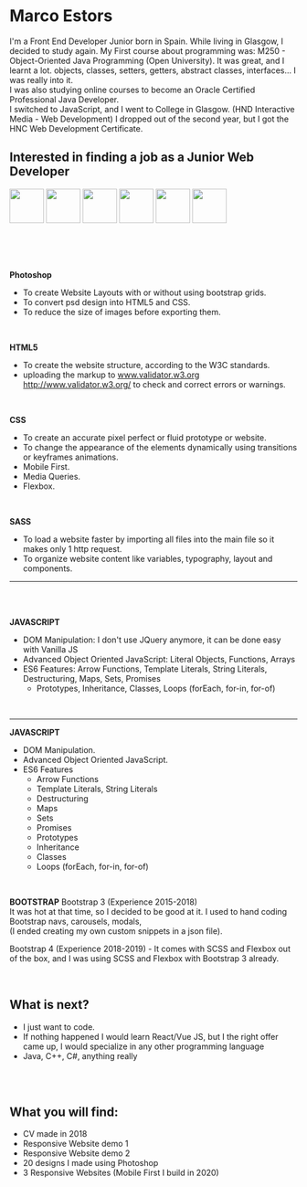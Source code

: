 # Marco Estors
I'm a Front End Developer Junior born in Spain.
While living in Glasgow, I decided to study again. My First course about programming was: M250 - Object-Oriented Java Programming (Open University). It was great, and I learnt a lot. objects, classes, setters, getters, abstract classes, interfaces... I was really into it. <br> I was also studying online courses to become an Oracle Certified Professional Java Developer. <br>
I switched to JavaScript, and I went to College in Glasgow. (HND Interactive Media - Web Development) 
I dropped out of the second year, but I got the HNC Web Development Certificate. 

## Interested in finding a job as a Junior Web Developer

<img src="https://github.com/marcofrontend/icons-/blob/main/PHOTOSHOP---FINAL.png" width="60"/> <img src="https://github.com/marcofrontend/icons-/blob/main/HTML---FINAL.png" width="60"/> <img src="https://github.com/marcofrontend/icons-/blob/main/CSS---FINAL.png" width="60"/> <img src="https://github.com/marcofrontend/icons-/blob/main/SASS---FINAL.png" width="60"/> <img src="https://github.com/marcofrontend/icons-/blob/main/JS---FINAL.png" width="60"/> <img src="https://github.com/marcofrontend/icons-/blob/main/BOOTSTRAP---FINAL.png" width="60" />

<br>
<br>
<br> 

**Photoshop** <br>
* To create Website Layouts with or without using bootstrap grids.
* To convert psd design into HTML5 and CSS. <br> 
* To reduce the size of images before exporting them. <br>

<br> 

**HTML5** <br>
* To create the website structure, according to the W3C standards.
* uploading the markup to  www.validator.w3.org http://www.validator.w3.org/ to check and correct errors or warnings. 

<br> 

**CSS**
* To create an accurate pixel perfect or fluid prototype or website.
* To change the appearance of the elements dynamically using transitions or keyframes animations. 
* Mobile First.
* Media Queries. 
* Flexbox.

<br> 

**SASS** <br>
* To load a website faster by importing all files into the main file  so it makes only 1 http request. 
* To organize website content like variables, typography, layout and components.

------------------------------------------------------------------------------------------------------------------
<br> 

<br> 

**JAVASCRIPT** <br>
* DOM Manipulation: I don't use JQuery anymore, it can be done easy with Vanilla JS
* Advanced Object Oriented JavaScript: Literal Objects, Functions, Arrays
* ES6 Features: Arrow Functions, Template Literals, String Literals, Destructuring, Maps, Sets, Promises
  * Prototypes, Inheritance, Classes, Loops (forEach, for-in, for-of)
  
<br> 

------------------------------------------------------------------------------------------------------------------







**JAVASCRIPT** <br>
* DOM Manipulation.
* Advanced Object Oriented JavaScript.
* ES6 Features 
  * Arrow Functions
  * Template Literals, String Literals
  * Destructuring
  * Maps
  * Sets
  * Promises
  * Prototypes
  * Inheritance
  * Classes
  * Loops (forEach, for-in, for-of)
  
<br> 






**BOOTSTRAP**
Bootstrap 3 (Experience 2015-2018)  <br>
It was hot at that time, so I decided to be good at it. I used to hand coding Bootstrap navs, carousels, modals, <br>
(I ended creating my own custom snippets in a json file). <br>

Bootstrap 4 (Experience 2018-2019) - It comes with SCSS and Flexbox out of the box, and I was using SCSS and Flexbox with Bootstrap 3 already. 

<br>

## What is next?
- I just want to code. 
- If nothing happened I would learn React/Vue JS, but I the right offer came up, I would specialize in any other programming language
- Java, C++, C#, anything really

<br>
<br>

## What you will find:
- CV made in 2018
- Responsive Website demo 1
- Responsive Website demo 2
- 20 designs I made using Photoshop
- 3 Responsive Websites (Mobile First I build in 2020)








